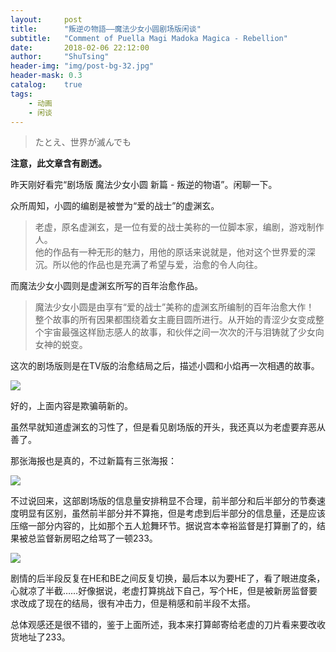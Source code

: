 ```yaml
---
layout:     post
title:      "叛逆の物語——魔法少女小圆剧场版闲谈"
subtitle:   "Comment of Puella Magi Madoka Magica - Rebellion"
date:       2018-02-06 22:12:00
author:     "ShuTsing"
header-img: "img/post-bg-32.jpg"
header-mask: 0.3
catalog:    true
tags:
    - 动画
    - 闲谈
---
```


> たとえ、世界が滅んでも

**注意，此文章含有剧透。**

昨天刚好看完“剧场版 魔法少女小圆 新篇 - 叛逆的物语”。闲聊一下。

众所周知，小圆的编剧是被誉为“爱的战士”的虚渊玄。

> 老虚，原名虚渊玄，是一位有爱的战士美称的一位脚本家，编剧，游戏制作人。  
> 他的作品有一种无形的魅力，用他的原话来说就是，他对这个世界爱的深沉。所以他的作品也是充满了希望与爱，治愈的令人向往。

而魔法少女小圆则是虚渊玄所写的百年治愈作品。

> 魔法少女小圆是由享有“爱的战士”美称的虚渊玄所编制的百年治愈大作！   
> 整个故事的所有因果都围绕着女主鹿目圆所进行。从开始的青涩少女变成整个宇宙最强这样励志感人的故事，和伙伴之间一次次的汗与泪铸就了少女向女神的蜕变。

这次的剧场版则是在TV版的治愈结局之后，描述小圆和小焰再一次相遇的故事。

![](http://static.zybuluo.com/PaulGuan/sp3lmd2wd8f79yfnk1g19p90/a586204248987798s.jpg)

好的，上面内容是欺骗萌新的。

虽然早就知道虚渊玄的习性了，但是看见剧场版的开头，我还真以为老虚要弃恶从善了。

那张海报也是真的，不过新篇有三张海报：

![](http://static.zybuluo.com/PaulGuan/ifqhppw1x0rwssk1sfm3pozn/0d3bff5cc17d61afs.jpg)

不过说回来，这部剧场版的信息量安排稍显不合理，前半部分和后半部分的节奏速度明显有区别，虽然前半部分并不算拖，但是考虑到后半部分的信息量，还是应该压缩一部分内容的，比如那个五人尬舞环节。据说宫本幸裕监督是打算删了的，结果被总监督新房昭之给骂了一顿233。

![](http://static.zybuluo.com/PaulGuan/bz9uk380gtlca4vrv0ux3ejd/a2b95aca719c6f5cs.png)

剧情的后半段反复在HE和BE之间反复切换，最后本以为要HE了，看了眼进度条，心就凉了半截……好像据说，老虚打算挑战下自己，写个HE，但是被新房监督要求改成了现在的结局，很有冲击力，但是稍感和前半段不太搭。

总体观感还是很不错的，鉴于上面所述，我本来打算邮寄给老虚的刀片看来要改收货地址了233。
